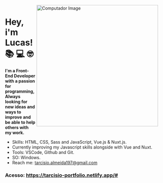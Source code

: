 <img src="./img/programer.png" min-width="400px" max-width="400px" width="400px" align="right" alt="Computador Image" title="Computador Image">


# Hey, i'm Lucas!  :books: :computer: :nerd_face:

**I'm a Front-End Developer with a passion for programming, Always looking for new ideas and ways to improve and be able to help others with my work.**

- Skills: HTML, CSS, Sass and JavaScript, Vue.js & Nuxt.js.
- Currently improving my Javascript skills alongside with Vue and Nuxt.
- Tools: VSCode, Github and Git.
- SO: Windows.
- Reach me: tarcisio.almeida197@gmail.com

### Acesso: https://tarcisio-portfolio.netlify.app/#
